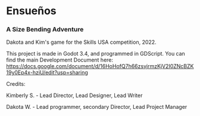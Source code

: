 # Ensueños
### A Size Bending Adventure
Dakota and Kim's game for the Skills USA competition, 2022.


This project is made in Godot 3.4, and programmed in GDScript.
You can find the main Development Document here: https://docs.google.com/document/d/16HoHofQ7h66zsvjrmzKjV2I0ZNcBZK19y0Ep4x-hziU/edit?usp=sharing


Credits:

Kimberly S. - Lead Director, Lead Designer, Lead Writer

Dakota W. - Lead programmer, secondary Director, Lead Project Manager
